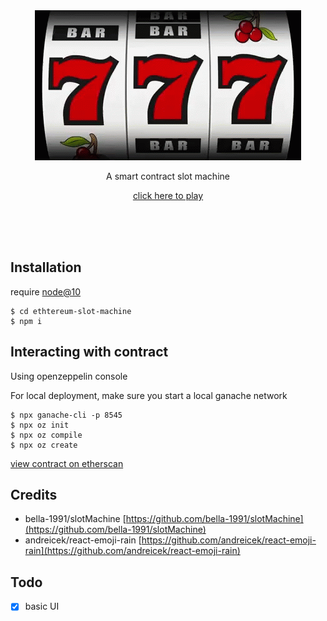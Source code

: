 <br/>
<br/>
<p align="center">
<img src="./banner.gif" alt="slot machine"/>
<p align="center">A smart contract slot machine</p>
<p align="center"><a href="https://jameshih.com/ethslot">click here to play</a></p>
</p>
<br/>
<br/>
<br/>

## Installation

require [node@10](https://formulae.brew.sh/formula/node@10)
```
$ cd ethtereum-slot-machine
$ npm i
```
## Interacting with contract

Using openzeppelin console

For local deployment, make sure you start a local ganache network
```
$ npx ganache-cli -p 8545
$ npx oz init
$ npx oz compile
$ npx oz create
```

[view contract on etherscan](https://rinkeby.etherscan.io/address/0xe253bba5e2b71960b0b7328d04b8480b16a00706)

## Credits

- bella-1991/slotMachine [https://github.com/bella-1991/slotMachine](https://github.com/bella-1991/slotMachine)
- andreicek/react-emoji-rain [https://github.com/andreicek/react-emoji-rain](https://github.com/andreicek/react-emoji-rain) 
## Todo

- [x] basic UI
